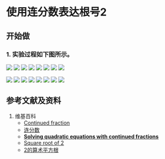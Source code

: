 # 使用连分数表达根号2

## 开始做

### 1. 实验过程如下图所示。

![](/images/数轴(一维坐标系)/可比数和不可比数/使用连分数表达根号2/1a1.jpg)
![](/images/数轴(一维坐标系)/可比数和不可比数/使用连分数表达根号2/1a2.jpg)
![](/images/数轴(一维坐标系)/可比数和不可比数/使用连分数表达根号2/1a3.jpg)
![](/images/数轴(一维坐标系)/可比数和不可比数/使用连分数表达根号2/1a4.jpg)
![](/images/数轴(一维坐标系)/可比数和不可比数/使用连分数表达根号2/1a5.jpg)
![](/images/数轴(一维坐标系)/可比数和不可比数/使用连分数表达根号2/1a6.jpg)
![](/images/数轴(一维坐标系)/可比数和不可比数/使用连分数表达根号2/1a7.jpg)
![](/images/数轴(一维坐标系)/可比数和不可比数/使用连分数表达根号2/1a8.jpg)

![](/images/数轴(一维坐标系)/可比数和不可比数/使用连分数表达根号2/2a1.jpg)
![](/images/数轴(一维坐标系)/可比数和不可比数/使用连分数表达根号2/2a2.jpg)
![](/images/数轴(一维坐标系)/可比数和不可比数/使用连分数表达根号2/2a3.jpg)
![](/images/数轴(一维坐标系)/可比数和不可比数/使用连分数表达根号2/2a4.jpg)
![](/images/数轴(一维坐标系)/可比数和不可比数/使用连分数表达根号2/2a5.jpg)
![](/images/数轴(一维坐标系)/可比数和不可比数/使用连分数表达根号2/2a6.jpg)
![](/images/数轴(一维坐标系)/可比数和不可比数/使用连分数表达根号2/2a7.jpg)
![](/images/数轴(一维坐标系)/可比数和不可比数/使用连分数表达根号2/2a8.jpg)

## 参考文献及资料

1. 维基百科
	- [Continued fraction](https://en.wikipedia.org/wiki/Continued_fraction)
	- [连分数](https://zh.wikipedia.org/wiki/%E8%BF%9E%E5%88%86%E6%95%B0)
	- [**Solving quadratic equations with continued fractions**](https://en.wikipedia.org/wiki/Solving_quadratic_equations_with_continued_fractions)
	- [Square root of 2](https://en.wikipedia.org/wiki/Square_root_of_2)
	- [2的算术平方根](https://zh.wikipedia.org/wiki/2%E7%9A%84%E7%AE%97%E8%A1%93%E5%B9%B3%E6%96%B9%E6%A0%B9)